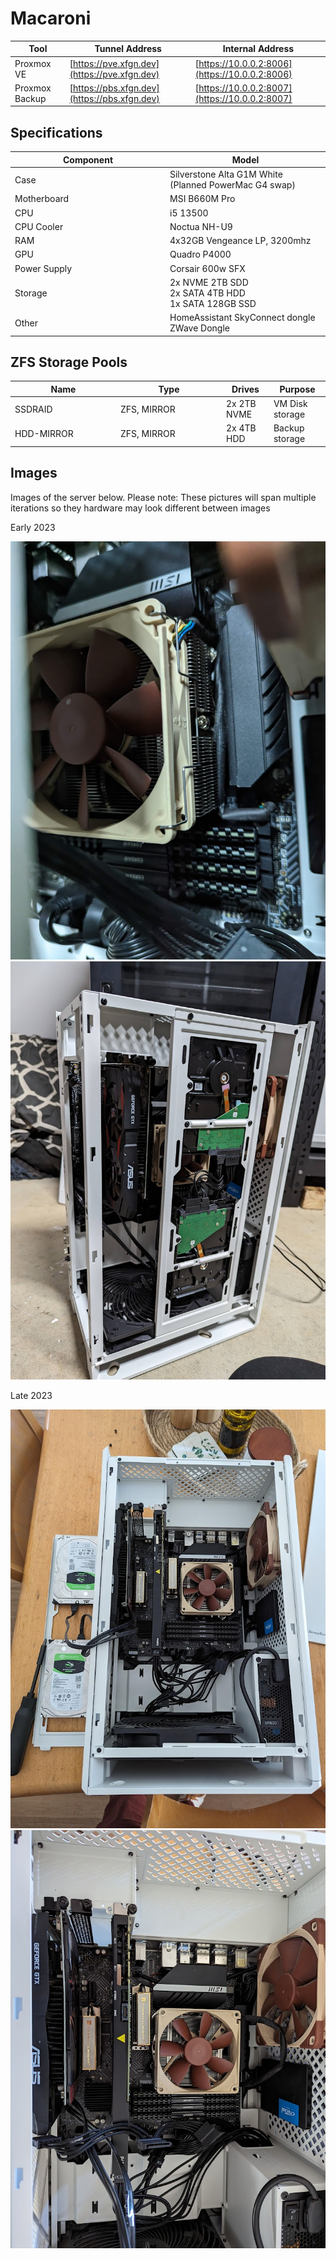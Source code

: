 # Macaroni

| Tool           | Tunnel Address                               | Internal Address                               |
| -------------- | -------------------------------------------- | ---------------------------------------------- |
| Proxmox VE     | [https://pve.xfgn.dev](https://pve.xfgn.dev) | [https://10.0.0.2:8006](https://10.0.0.2:8006) |
| Proxmox Backup | [https://pbs.xfgn.dev](https://pbs.xfgn.dev) | [https://10.0.0.2:8007](https://10.0.0.2:8007) |

## Specifications

<table><thead><tr><th width="234">Component</th><th>Model</th></tr></thead><tbody><tr><td>Case</td><td>Silverstone Alta G1M White (Planned PowerMac G4 swap)</td></tr><tr><td>Motherboard</td><td>MSI B660M Pro</td></tr><tr><td>CPU</td><td>i5 13500</td></tr><tr><td>CPU Cooler</td><td>Noctua NH-U9</td></tr><tr><td>RAM</td><td>4x32GB Vengeance LP, 3200mhz</td></tr><tr><td>GPU</td><td>Quadro P4000</td></tr><tr><td>Power Supply</td><td>Corsair 600w SFX</td></tr><tr><td>Storage</td><td>2x NVME 2TB SDD<br>2x SATA 4TB HDD<br>1x SATA 128GB SSD</td></tr><tr><td>Other</td><td>HomeAssistant SkyConnect dongle<br>ZWave Dongle</td></tr></tbody></table>

## ZFS Storage Pools

<table><thead><tr><th width="155">Name</th><th width="155">Type</th><th>Drives</th><th>Purpose</th></tr></thead><tbody><tr><td>SSDRAID</td><td>ZFS, MIRROR</td><td>2x 2TB NVME</td><td>VM Disk storage</td></tr><tr><td>HDD-MIRROR</td><td>ZFS, MIRROR</td><td>2x 4TB HDD</td><td>Backup storage</td></tr></tbody></table>

## Images

Images of the server below. Please note: These pictures will span multiple iterations so they hardware may look different between images

Early 2023

![](<../.gitbook/assets/image (25).png>)<img src="../.gitbook/assets/image (40).png" alt="" data-size="original">

Late 2023

![](<../.gitbook/assets/image (7).png>)![](<../.gitbook/assets/image (11).png>)
